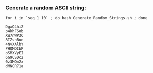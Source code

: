 ### Generate a random ASCII string: 

```
for i in `seq 1 10` ; do bash Generate_Random_Strings.sh ; done 
```
```
DgxQ4hiZ
p4khFSob
XW7nWP3C
8IZsnBue
4NvXAlbY
PHQMDIbP
oSMXVyEI
6G9CSDc2
0z3MQm2x
dMNCR71a
```
